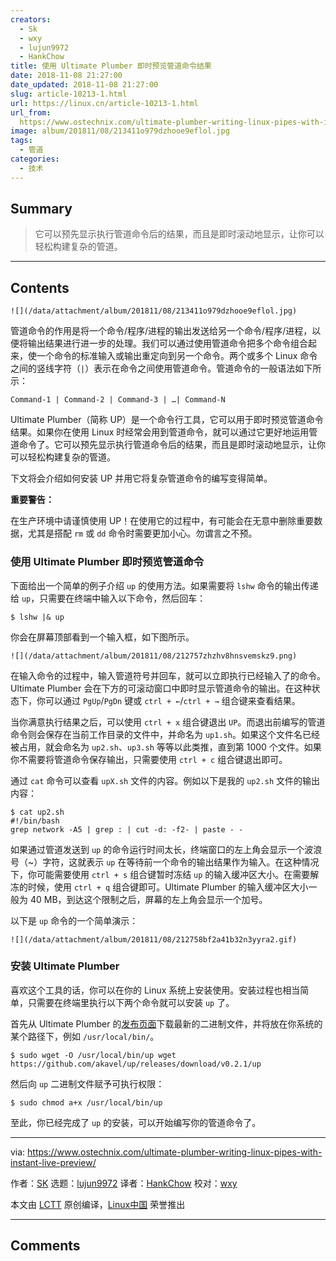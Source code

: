 ```yaml
---
creators:
  - Sk
  - wxy
  - lujun9972
  - HankChow
title: 使用 Ultimate Plumber 即时预览管道命令结果
date: 2018-11-08 21:27:00
date_updated: 2018-11-08 21:27:00
slug: article-10213-1.html
url: https://linux.cn/article-10213-1.html
url_from: 
  https://www.ostechnix.com/ultimate-plumber-writing-linux-pipes-with-instant-live-preview/
image: album/201811/08/213411o979dzhooe9eflol.jpg
tags:
  - 管道
categories:
  - 技术
---
```


## Summary

> 它可以预先显示执行管道命令后的结果，而且是即时滚动地显示，让你可以轻松构建复杂的管道。

***

<!-- more -->

## Contents

`![](/data/attachment/album/201811/08/213411o979dzhooe9eflol.jpg)`

管道命令的作用是将一个命令/程序/进程的输出发送给另一个命令/程序/进程，以便将输出结果进行进一步的处理。我们可以通过使用管道命令把多个命令组合起来，使一个命令的标准输入或输出重定向到另一个命令。两个或多个 Linux 命令之间的竖线字符（`|`）表示在命令之间使用管道命令。管道命令的一般语法如下所示：

```shell
Command-1 | Command-2 | Command-3 | …| Command-N
```

Ultimate Plumber（简称 UP）是一个命令行工具，它可以用于即时预览管道命令结果。如果你在使用 Linux 时经常会用到管道命令，就可以通过它更好地运用管道命令了。它可以预先显示执行管道命令后的结果，而且是即时滚动地显示，让你可以轻松构建复杂的管道。

下文将会介绍如何安装 UP 并用它将复杂管道命令的编写变得简单。

**重要警告：**

在生产环境中请谨慎使用 UP！在使用它的过程中，有可能会在无意中删除重要数据，尤其是搭配 `rm` 或 `dd` 命令时需要更加小心。勿谓言之不预。

### 使用 Ultimate Plumber 即时预览管道命令

下面给出一个简单的例子介绍 `up` 的使用方法。如果需要将 `lshw` 命令的输出传递给 `up`，只需要在终端中输入以下命令，然后回车：

```shell
$ lshw |& up
```

你会在屏幕顶部看到一个输入框，如下图所示。

`![](/data/attachment/album/201811/08/212757zhzhv8hnsvemskz9.png)`

在输入命令的过程中，输入管道符号并回车，就可以立即执行已经输入了的命令。Ultimate Plumber 会在下方的可滚动窗口中即时显示管道命令的输出。在这种状态下，你可以通过 `PgUp`/`PgDn` 键或 `ctrl + ←`/`ctrl + →` 组合键来查看结果。

当你满意执行结果之后，可以使用 `ctrl + x` 组合键退出 `UP`。而退出前编写的管道命令则会保存在当前工作目录的文件中，并命名为 `up1.sh`。如果这个文件名已经被占用，就会命名为 `up2.sh`、`up3.sh` 等等以此类推，直到第 1000 个文件。如果你不需要将管道命令保存输出，只需要使用 `ctrl + c` 组合键退出即可。

通过 `cat` 命令可以查看 `upX.sh` 文件的内容。例如以下是我的 `up2.sh` 文件的输出内容：

```shell
$ cat up2.sh
#!/bin/bash
grep network -A5 | grep : | cut -d: -f2- | paste - -
```

如果通过管道发送到 `up` 的命令运行时间太长，终端窗口的左上角会显示一个波浪号（~）字符，这就表示 `up` 在等待前一个命令的输出结果作为输入。在这种情况下，你可能需要使用 `ctrl + s` 组合键暂时冻结 `up` 的输入缓冲区大小。在需要解冻的时候，使用 `ctrl + q` 组合键即可。Ultimate Plumber 的输入缓冲区大小一般为 40 MB，到达这个限制之后，屏幕的左上角会显示一个加号。

以下是 `up` 命令的一个简单演示：

`![](/data/attachment/album/201811/08/212758bf2a41b32n3yyra2.gif)`

### 安装 Ultimate Plumber

喜欢这个工具的话，你可以在你的 Linux 系统上安装使用。安装过程也相当简单，只需要在终端里执行以下两个命令就可以安装 `up` 了。

首先从 Ultimate Plumber 的[发布页面](https://github.com/akavel/up/releases)下载最新的二进制文件，并将放在你系统的某个路径下，例如 `/usr/local/bin/`。

```shell
$ sudo wget -O /usr/local/bin/up wget https://github.com/akavel/up/releases/download/v0.2.1/up
```

然后向 `up` 二进制文件赋予可执行权限：

```shell
$ sudo chmod a+x /usr/local/bin/up
```

至此，你已经完成了 `up` 的安装，可以开始编写你的管道命令了。

---

via: <https://www.ostechnix.com/ultimate-plumber-writing-linux-pipes-with-instant-live-preview/>

作者：[SK](https://www.ostechnix.com/author/sk/) 选题：[lujun9972](https://github.com/lujun9972) 译者：[HankChow](https://github.com/HankChow) 校对：[wxy](https://github.com/wxy)

本文由 [LCTT](https://github.com/LCTT/TranslateProject) 原创编译，[Linux中国](https://linux.cn/) 荣誉推出

***

## Comments
